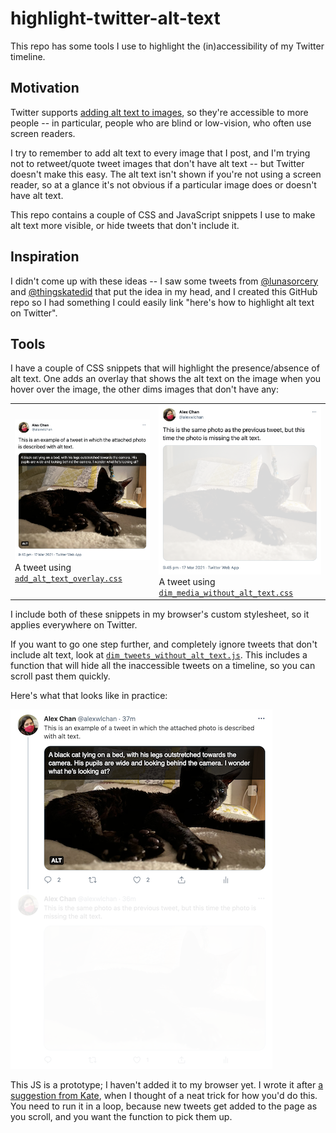 # highlight-twitter-alt-text

This repo has some tools I use to highlight the (in)accessibility of my Twitter timeline.



## Motivation

Twitter supports [adding alt text to images](https://help.twitter.com/en/using-twitter/picture-descriptions), so they're accessible to more people -- in particular, people who are blind or low-vision, who often use screen readers.

I try to remember to add alt text to every image that I post, and I'm trying not to retweet/quote tweet images that don't have alt text -- but Twitter doesn't make this easy.
The alt text isn't shown if you're not using a screen reader, so at a glance it's not obvious if a particular image does or doesn't have alt text.

This repo contains a couple of CSS and JavaScript snippets I use to make alt text more visible, or hide tweets that don't include it.



## Inspiration

I didn't come up with these ideas -- I saw some tweets from [@lunasorcery](https://twitter.com/lunasorcery) and [@thingskatedid](https://twitter.com/thingskatedid) that put the idea in my head, and I created this GitHub repo so I had something I could easily link "here's how to highlight alt text on Twitter".



## Tools

I have a couple of CSS snippets that will highlight the presence/absence of alt text.
One adds an overlay that shows the alt text on the image when you hover over the image, the other dims images that don't have any:

<table>
  <tr>
    <td>
      <img src="tweet_with_alt_text_shown.png" alt="Screenshot of a tweet with an image. At the top of the image, there's a black overlay with white text showing the alt text for the image.">
      A tweet using <a href="add_alt_text_overlay.css"><code>add_alt_text_overlay.css</code></a>
    </td>
    <td>
      <img src="tweet_without_alt_text_with_dimmed_image.png" alt="Screenshot of a tweet with an image.  The image has been heavily dimmed, so it's mostly white.">
      A tweet using <a href="dim_media_without_alt_text.css"><code>dim_media_without_alt_text.css</code></a>
    </td>
  </tr>
</table>

I include both of these snippets in my browser's custom stylesheet, so it applies everywhere on Twitter.

If you want to go one step further, and completely ignore tweets that don't include alt text, look at [`dim_tweets_without_alt_text.js`](dim_tweets_without_alt_text.js).
This includes a function that will hide all the inaccessible tweets on a timeline, so you can scroll past them quickly.

Here's what that looks like in practice:

<img src="thread_with_dimmed_tweet.png" alt="A thread with two tweets. Both tweets have a photo of a black cat; the first tweet is shown with an alt text overlay, the second is heavily dimmed, so it's practically illegible.">

This JS is a prototype; I haven't added it to my browser yet.
I wrote it after [a suggestion from Kate](https://twitter.com/thingskatedid/status/1371990357441835013), when I thought of a neat trick for how you'd do this.
You need to run it in a loop, because new tweets get added to the page as you scroll, and you want the function to pick them up.
